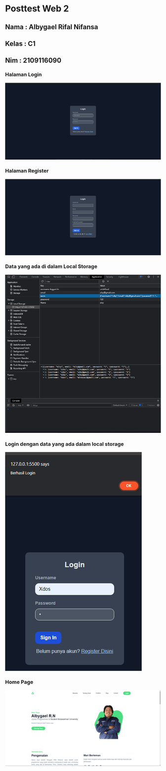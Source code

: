 # Posttest Web 2
## Nama : Albygael Rifal Nifansa
## Kelas : C1 
## Nim : 2109116090

### Halaman Login
<img src="dist/img/login.png">

### Halaman Register
<img src="dist/img/register.png">

### Data yang ada di dalam Local Storage
<img src="dist/img/storage.png">

### Login dengan data yang ada dalam local storage
<img src="dist/img/login22.png">

### Home Page
<img src="dist/img/home.png">


